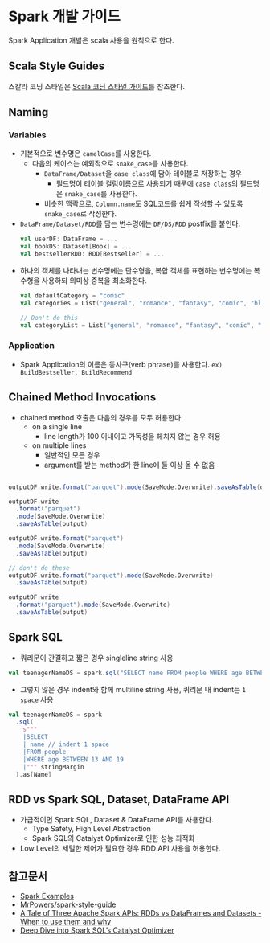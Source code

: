 # Spark 개발 가이드

Spark Application 개발은 scala 사용을 원칙으로 한다.

## Scala Style Guides
스칼라 코딩 스타일은 [Scala 코딩 스타일 가이드](../Scala)를 참조한다.

## Naming
### Variables
- 기본적으로 변수명은 `camelCase`를 사용한다.
  - 다음의 케이스는 예외적으로 `snake_case`를 사용한다.
    - `DataFrame/Dataset`을 `case class`에 담아 테이블로 저장하는 경우
      - 필드명이 테이블 컬럼이름으로 사용되기 때문에 `case class`의 필드명은 `snake_case`를 사용한다.
    - 비슷한 맥락으로, `Column.name`도 SQL코드를 쉽게 작성할 수 있도록 `snake_case`로 작성한다. 
- `DataFrame/Dataset/RDD`를 담는 변수명에는 `DF/DS/RDD` postfix를 붙인다.
    ```scala
    val userDF: DataFrame = ...
    val bookDS: Dataset[Book] = ...
    val bestsellerRDD: RDD[Bestseller] = ...
    ```
- 하나의 객체를 나타내는 변수명에는 단수형을, 복합 객체를 표현하는 변수명에는 복수형을 사용하되 의미상 중복을 최소화한다.
    ```scala
    val defaultCategory = "comic"
    val categories = List("general", "romance", "fantasy", "comic", "bl")
  
    // Don't do this
    val categoryList = List("general", "romance", "fantasy", "comic", "bl")
    ```

### Application
- Spark Application의 이름은 동사구(verb phrase)를 사용한다. `ex) BuildBestseller, BuildRecommend`

## Chained Method Invocations
- chained method 호출은 다음의 경우를 모두 허용한다.
  - on a single line
    - line length가 100 이내이고 가독성을 헤치지 않는 경우 허용
  - on multiple lines
    - 일반적인 모든 경우
    - argument를 받는 method가 한 line에 둘 이상 올 수 없음
```scala

outputDF.write.format("parquet").mode(SaveMode.Overwrite).saveAsTable(output)

outputDF.write
  .format("parquet")
  .mode(SaveMode.Overwrite)
  .saveAsTable(output)

outputDF.write.format("parquet")
  .mode(SaveMode.Overwrite)
  .saveAsTable(output)

// don't do these
outputDF.write.format("parquet").mode(SaveMode.Overwrite)
  .saveAsTable(output)

outputDF.write
  .format("parquet").mode(SaveMode.Overwrite)
  .saveAsTable(output)
```

## Spark SQL
- 쿼리문이 간결하고 짧은 경우 singleline string 사용
```scala
val teenagerNameDS = spark.sql("SELECT name FROM people WHERE age BETWEEN 13 AND 19").as[Name]
```
- 그렇지 않은 경우 indent와 함께 multiline string 사용, 쿼리문 내 indent는 `1 space` 사용
```scala
val teenagerNameDS = spark
  .sql(
    s"""
    |SELECT
    | name // indent 1 space
    |FROM people
    |WHERE age BETWEEN 13 AND 19
    |""".stringMargin
  ).as[Name]
```

## RDD vs Spark SQL, Dataset, DataFrame API
- 가급적이면 Spark SQL, Dataset & DataFrame API를 사용한다.
  - Type Safety, High Level Abstraction
  - Spark SQL의 Catalyst Optimizer로 인한 성능 최적화 
- Low Level의 세밀한 제어가 필요한 경우 RDD API 사용을 허용한다.

## 참고문서
- [Spark Examples](https://github.com/apache/spark/tree/master/examples/src/main/scala/org/apache/spark/examples)
- [MrPowers/spark-style-guide](https://github.com/MrPowers/spark-style-guide)
- [A Tale of Three Apache Spark APIs: RDDs vs DataFrames and Datasets - When to use them and why](https://databricks.com/blog/2016/07/14/a-tale-of-three-apache-spark-apis-rdds-dataframes-and-datasets.html)
- [Deep Dive into Spark SQL’s Catalyst Optimizer](https://databricks.com/blog/2015/04/13/deep-dive-into-spark-sqls-catalyst-optimizer.html)
